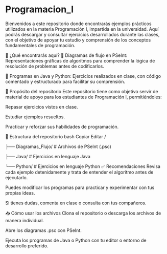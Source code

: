 # Programacion_I
Bienvenidos a este repositorio donde encontrarás ejemplos prácticos utilizados en la materia Programación I, impartida en la universidad. Aquí podrás descargar y consultar ejercicios desarrollados durante las clases, con el objetivo de apoyar tu estudio y comprensión de los conceptos fundamentales de programación.

📌 ¿Qué encontrarás aquí?
🔹 Diagramas de flujo en PSeInt: Representaciones gráficas de algoritmos para comprender la lógica de resolución de problemas antes de codificarlos.

🔹 Programas en Java y Python: Ejercicios realizados en clase, con código comentado y estructurado para facilitar su comprensión.

🎯 Propósito del repositorio
Este repositorio tiene como objetivo servir de material de apoyo para los estudiantes de Programación I, permitiéndoles:

Repasar ejercicios vistos en clase.

Estudiar ejemplos resueltos.

Practicar y reforzar sus habilidades de programación.

📁 Estructura del repositorio
bash
Copiar
Editar
/

├── Diagramas_Flujo/     # Archivos de PSeInt (.psc)

├── Java/                # Ejercicios en lenguaje Java

└── Python/              # Ejercicios en lenguaje Python
✅ Recomendaciones
Revisa cada ejemplo detenidamente y trata de entender el algoritmo antes de ejecutarlo.

Puedes modificar los programas para practicar y experimentar con tus propias ideas.

Si tienes dudas, comenta en clase o consulta con tus compañeros.

📥 Cómo usar los archivos
Clona el repositorio o descarga los archivos de manera individual.

Abre los diagramas .psc con PSeInt.

Ejecuta los programas de Java o Python con tu editor o entorno de desarrollo preferido.
